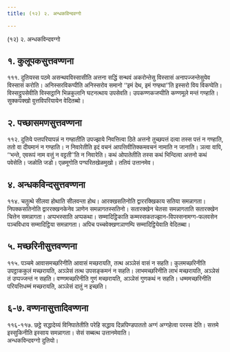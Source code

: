 ```yaml
---
title: (१२) २. अन्धकविन्दवग्गो

---
```

(१२) २. अन्धकविन्दवग्गो  


## १. कुलूपकसुत्तवण्णना

१११. दुतियस्स पठमे असन्थवविस्सासीति अत्तना सद्धिं सन्थवं अकरोन्तेसु विस्सासं अनापज्जन्तेसुयेव विस्सासं करोति। अनिस्सरविकप्पीति अनिस्सरोव समानो ‘‘इमं देथ, इमं गण्हथा’’ति इस्सरो विय विकप्पेति। विस्सट्ठुपसेवीति विस्सट्ठानि भिन्नकुलानि घटनत्थाय उपसेवति। उपकण्णकजप्पीति कण्णमूले मन्तं गण्हाति। सुक्कपक्खो वुत्तविपरियायेन वेदितब्बो।  


## २. पच्छासमणसुत्तवण्णना

११२. दुतिये पत्तपरियापन्नं न गण्हातीति उपज्झाये निवत्तित्वा ठिते अत्तनो तुच्छपत्तं दत्वा तस्स पत्तं न गण्हाति, ततो वा दीयमानं न गण्हाति। न निवारेतीति इदं वचनं आपत्तिवीतिक्कमवचनं नामाति न जानाति। ञत्वा वापि, ‘‘भन्ते, एवरूपं नाम वत्तुं न वट्टती’’ति न निवारेति। कथं ओपातेतीति तस्स कथं भिन्दित्वा अत्तनो कथं पवेसेति। जळोति जडो। एळमूगोति पग्घरितखेळमुखो। ततियं उत्तानमेव।  


## ४. अन्धकविन्दसुत्तवण्णना

११४. चतुत्थे सीलवा होथाति सीलवन्ता होथ। आरक्खसतिनोति द्वाररक्खिकाय सतिया समन्नागता। निपक्कसतिनोति द्वाररक्खनकेनेव ञाणेन समन्नागतस्सतिनो। सतारक्खेन चेतसा समन्नागताति सतारक्खेन चित्तेन समन्नागता। अप्पभस्साति अप्पकथा। सम्मादिट्ठिकाति कम्मस्सकतज्झान-विपस्सनामग्ग-फलवसेन पञ्चविधाय सम्मादिट्ठिया समन्नागता। अपिच पच्चवेक्खणञाणम्पि सम्मादिट्ठियेवाति वेदितब्बा।  


## ५. मच्छरिनीसुत्तवण्णना

११५. पञ्चमे आवासमच्छरिनीति आवासं मच्छरायति, तत्थ अञ्ञेसं वासं न सहति। कुलमच्छरिनीति उपट्ठाककुलं मच्छरायति, अञ्ञेसं तत्थ उपसङ्कमनं न सहति। लाभमच्छरिनीति लाभं मच्छरायति, अञ्ञेसं तं उप्पज्जन्तं न सहति। वण्णमच्छरिनीति गुणं मच्छरायति, अञ्ञेसं गुणकथं न सहति। धम्ममच्छरिनीति परियत्तिधम्मं मच्छरायति, अञ्ञेसं दातुं न इच्छति।  


## ६-७. वण्णनासुत्तादिवण्णना

११६-११७. छट्ठे सद्धादेय्यं विनिपातेतीति परेहि सद्धाय दिन्नपिण्डपाततो अग्गं अग्गहेत्वा परस्स देति। सत्तमे इस्सुकिनीति इस्साय समन्नागता। सेसं सब्बत्थ उत्तानमेवाति।  
अन्धकविन्दवग्गो दुतियो।  